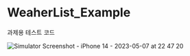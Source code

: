 # WeaherList_Example
과제용 테스트 코드

![Simulator Screenshot - iPhone 14 - 2023-05-07 at 22 47 20](https://user-images.githubusercontent.com/16398393/236681547-cd92e21a-51ad-495c-b5e9-ecadc8743118.png)
